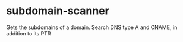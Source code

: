 # subdomain-scanner
Gets the subdomains of a domain. Search DNS type A and CNAME, in addition to its PTR
